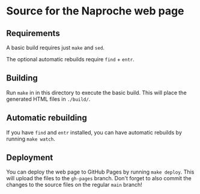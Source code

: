 
# Source for the Naproche web page

## Requirements

A basic build requires just `make` and `sed`.

The optional automatic rebuilds require `find` + `entr`.


## Building

Run `make` in in this directory to execute the basic build.
This will place the generated HTML files in `./build/`.


## Automatic rebuilding

If you have `find` and `entr` installed, you can have automatic rebuilds by running `make watch`.


## Deployment

You can deploy the web page to GitHub Pages by running `make deploy`.
This will upload the files to the `gh-pages` branch.
Don't forget to also commit the changes to the source files on the regular `main` branch!
